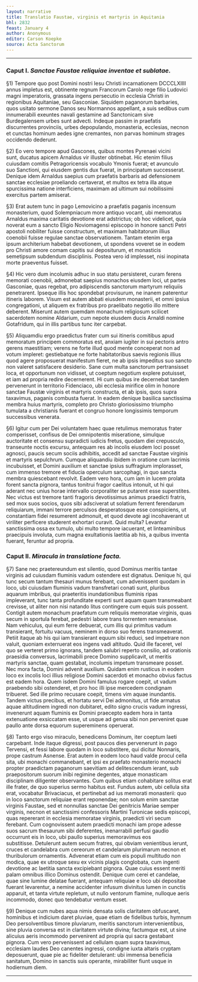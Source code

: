 ```yaml
---
layout: narrative
title: Translatio Faustae, virginis et martyris in Aquitania
bhl: 2832
feast: January 4
author: Anonymous
editor: Carson Koepke
source: Acta Sanctorum
---
```


---

### Caput I. *Sanctae Faustae reliquiae inventae et sublatae.*

§1) Tempore quo post Domini nostri Iesu Christi incarnationem DCCCLXIIII annus impletus est, obtinente regnum Francorum Carolo rege filio Ludovici magni imperatoris, grassata ingens persecutio in ecclesia Christi in regionibus Aquitaniae, seu Gasconiae. Siquidem paganorum barbaries, quos usitato sermone Danos seu Normannos appellant, a suis sedibus cum innumerabili exeuntes navali gestamine ad Sanctonicam sive Burdegalensem urbes sunt advecti. Indeque passim in praefatis discurrentes provinciis, urbes depopulando, monasteria, ecclesias, necnon et cunctas hominum aedes igne cremantes, non parvas hominum strages occidendo dederunt.

§2) Eo vero tempore apud Gascones, quibus montes Pyrenaei vicini sunt, ducatus apicem Arnaldus vir illuster obtinebat. Hic etenim filius cuiusdam comitis Petragoricensis vocabulo Ymonis fuerat; et avunculo suo Sanctioni, qui eiusdem gentis dux fuerat, in principatum successerat. Denique idem Arnaldus saepius cum praefatis barbaris ad defensionem sanctae ecclesiae proeliando certaverat, et multos ex tetra illa atque spurcissima natione interficiens, maximam ad ultimum sui nobilissimi exercitus partem amiserat.

§3) Erat autem tunc in pago Lemovicino a praefatis paganis incensum monasterium, quod Solempniacum more antiquo vocant, ubi memoratus Arnaldus maxima caritatis devotione erat adstrictus; ob hoc videlicet, quia noverat eum a sancto Eligio Noviomagensi episcopo in honore sancti Petri apostoli nobiliter fuisse constructum, et maximam habitatorum illius coenobii fuisse regulae sanctae observationem. Tantam etenim erga ipsum architerium habebat devotionem, ut spondens voveret se in eodem pro Christi amore comam capitis sui depositurum, et monasticis semetipsum subdendum disciplinis. Postea vero id implesset, nisi inopinata morte praeventus fuisset.

§4) Hic vero dum incolumis adhuc in suo statu persisteret, curam ferens memorati coenobii, admonebat saepius monachos eiusdem loci, ut partes Gasconiae, quas regebat, pro adipiscendis sanctorum martyrum reliquiis penetrarent. Ipseque illis hoc spondebat provisurum, ne inanem paterentur itineris laborem. Visum est autem abbati eiusdem monasterii, et omni ipsius congregationi, ut aliquem ex fratribus pro praelibato negotio illo mittere deberent. Miserunt autem quemdam monachum religiosum scilicet sacerdotem nomine Aldarium, cum nepote eiusdem ducis Arnaldi nomine Gotafridum, qui in illis partibus tunc iter carpebat.

§5) Aliquamdiu ergo praedictus frater cum sui itineris comitibus apud memoratum principem commoratus est, anxiam iugiter in sui pectoris antro gerens maestitiam; verens ne forte illud quod mente conceperat non ad votum impleret: gestiebatque ne forte habitatoribus saevis regionis illius quod agere proposuerat manifestum fieret, ne ab ipsis impeditus suo sancto non valeret satisfacere desiderio. Sane cum multa sanctorum pertransisset loca, et opportunum non vidisset, ut coeptum negotium explere potuisset, et iam ad propria redire decernerent. Hi cum quibus ire decernebat tandem pervenerunt in territorio Fidenciaco, ubi ecclesia mirifice olim in honore sanctae Faustæ virginis et martyris constructa, et ab ipsis, quos supra taxavimus, paganis combusta fuerat. In eadem denique basilica sanctissima membra huius martyris, completo pro Christo gloriosissimo triumpho tumulata a christianis fuerant et congruo honore longissimis temporum successibus venerata.

§6) Igitur cum per Dei voluntatem haec quae retulimus memoratus frater comperisset, confisus de Dei omnipotentis miseratione, simulque auctoritate et consensu supradicti iudicis fretus, quodam diei crepusculo, transeunte noctis excursu, antequam res ab incolis eiusdem loci posset agnosci, paucis secum sociis adhibitis, accedit ad sanctae Faustae virginis et martyris sepulchrum. Cumque aliquandiu ibidem in oratione cum lacrimis incubuisset, et Domini auxilium et sanctae ipsius suffragium implorasset, cum immenso tremore et fiducia operculum sarcophagi, in quo sancta membra quiescebant revolvit. Eadem vero hora, cum iam in lucem prolata forent sancta pignora, tantus tonitrui fragor caelitus intonuit, ut hi qui aderant nec unius horae intervallo corporaliter se putarent esse superstites. Nec victus est tremore tanti fragoris devotissimus animus praedicti fratris, sed mox suos socios, quos sibi adsciverat ut solatium ferrent ferendarum reliquiarum, immani terrore perculsos desperatosque esse conspiciens, ut constantiam fidei resumerent admonuit, et quod devote agi incohaverant ut viriliter perficere studerent exhortari curavit. Quid multa? Levantur sanctissima ossa ex tumulo, ubi multo tempore iacuerant, et linteaminibus praecipuis involuta, cum magna exultationis laetitia ab his, a quibus inventa fuerant, feruntur ad propria.

### Caput II. *Miracula in translatione facta.*

§7) Sane nec praetereundum est silentio, quod Dominus meritis tantae virginis ad cuiusdam fluminis vadum ostendere est dignatus. Denique hi, qui tunc secum tantum thesauri munus ferebant, cum advenissent quodam in loco, ubi cuiusdam fluminis vadum transfretari conati sunt, pluribus aquarum imbribus, qui praeteritis inundationibus fluminis ripas impleverant, tunc tanta profunditate experti sunt aquam quam transmeabant crevisse, ut aliter non nisi natando litus contingere cum equis suis possent. Contigit autem monachum praefatum cum reliquiis memoratae virginis, quas secum in sportula ferebat, pedestri labore trans torrentem remansisse. Nam vehiculus, qui eum ferre debuerat, cum illis qui primitus vadum transierant, fortuitu vacuus, neminem in dorso suo ferens transmeaverat. Petiit itaque ab his qui iam transierant equum sibi reduci, sed impetrare non valuit, quoniam exterruerat eos ingens vadi altitudo. Quid ille faceret, vel quo se verteret primo ignorans, tandem salubri reperto consilio, ad orationis praesidia conversus, lacrimabili prece Domino supplicavit, ut meritis martyris sanctae, quam gestabat, incolumis impetum transmeare posset. Nec mora facta, Domini advenit auxilium. Quidam enim rusticus in eodem loco ex incolis loci illius religiose Domini sacerdoti et monacho obvius factus est eadem hora. Quem isdem Domini famulus rogare coepit, ut vadum praebendo sibi ostenderet, et pro hoc illi ipse mercedem condignam tribueret. Sed ille primo recusare coepit, timens vim aquae inundantis. Tandem victus precibus, et hortatu servi Dei admonitus, ut fide armatus aquae altitudinem ingredi non dubitaret, edito signo crucis vadum ingressi, invenerunt aquam fluminis ex Domini praecepto eadem hora in tanta extenuatione exsiccatam esse, ut usque ad genua sibi non perveniret quae paullo ante dorsa equorum supereminens operuerat.

§8) Tanto ergo viso miraculo, benedicens Dominum, iter coeptum laeti carpebant. Inde itaque digressi, post paucos dies pervenerunt in pago Tervensi, et fessi labore quodam in loco substitere, qui dicitur Nonnaris, prope castrum Asnense. Erat autem in eodem loco haud valde procul cella sita, ubi monachi commanebant, et ipsi ex praefato monasterio monachi propter praedictam paganorum saevitiam ad delitescendum ierant, sub praepositorum suorum inibi regimine degentes, atque monasticam disciplinam diligenter observantes. Cum quibus etiam cohabitare solitus erat ille frater, de quo superius sermo habitus est. Fundus autem, ubi cellula sita erat, vocabatur Brivaciacus, et pertinebat ad ius memorati monasterii: quo in loco sanctorum reliquiae erant reponendae; non solum enim sanctae virginis Faustae, sed et nonnullas sanctae Dei genitricis Mariae semper virginis, necnon et sanctissimi confessoris Martini Turonicae sedis episcopi, quas repererant in ecclesia memoratae virginis, praedicti viri secum ferebant. Cum cognovissent autem praedicti monachi iam prope adesse suos sacrum thesaurum sibi deferentes, inenarrabili perfusi gaudio occurrunt eis in loco, ubi paullo superius memoravimus eos substitisse. Detulerunt autem secum fratres, qui obviam venientibus ierunt, cruces et candelabra cum cereorum et candelarum plurimarum necnon et thuribulorum ornamentis. Advenerat etiam cum eis populi multitudo non modica, quae ex utroque sexu ex vicinis plagis conglobata, cum ingenti devotione ac laetitia sancta excipiebant pignora. Quae cuius essent meriti palam omnibus illico Dominus ostendit. Denique cum cerei et candelae, quae sine lumine delatae fuerant, antequam reliquiae e loco ubi depositae fuerant levarentur, a nemine accidenter infusum divinitus lumen in cunctis apparuit, et tanta virtute repletum, ut nullo ventorum flamine, nulloque aeris incommodo, donec quo tendebatur ventum esset.

§9) Denique cum nubes aqua nimis densata solis claritatem obfuscaret, hominibus et indicium daret pluviae, quae etiam de fidelibus turbis, hymnum Deo persolventibus timore pluviarum, meritis sanctorum intervenientibus, sine pluvia conversa est in claritatem virtute divina; factumque est, ut sine alicuius aeris incommodo pervenirent ad propria qui sacra gestabant pignora. Cum vero pervenissent ad cellulam quam supra taxavimus, ecclesiam laudes Deo canentes ingressi, condigne iuxta altaris cryptam deposuerunt, quae pie ac fideliter detulerant: ubi immensa beneficia sanitatum, Domino in sanctis suis operante, mirabiliter fiunt usque in hodiernum diem.

---
